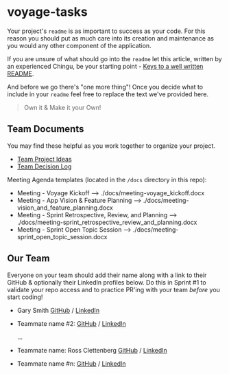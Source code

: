# voyage-tasks

Your project's `readme` is as important to success as your code. For 
this reason you should put as much care into its creation and maintenance
as you would any other component of the application.

If you are unsure of what should go into the `readme` let this article,
written by an experienced Chingu, be your starting point - 
[Keys to a well written README](https://tinyurl.com/yk3wubft).

And before we go there's "one more thing"! Once you decide what to include
in your `readme` feel free to replace the text we've provided here.

> Own it & Make it your Own!

## Team Documents

You may find these helpful as you work together to organize your project.

- [Team Project Ideas](./docs/team_project_ideas.md)
- [Team Decision Log](./docs/team_decision_log.md)

Meeting Agenda templates (located in the `/docs` directory in this repo):

- Meeting - Voyage Kickoff --> ./docs/meeting-voyage_kickoff.docx
- Meeting - App Vision & Feature Planning --> ./docs/meeting-vision_and_feature_planning.docx
- Meeting - Sprint Retrospective, Review, and Planning --> ./docs/meeting-sprint_retrospective_review_and_planning.docx
- Meeting - Sprint Open Topic Session --> ./docs/meeting-sprint_open_topic_session.docx

## Our Team

Everyone on your team should add their name along with a link to their GitHub
& optionally their LinkedIn profiles below. Do this in Sprint #1 to validate
your repo access and to practice PR'ing with your team *before* you start
coding!

- Gary Smith [GitHub](https://github.com/garysmith1933) / [LinkedIn](https://www.linkedin.com/in/garysmith1933/)
- Teammate name #2: [GitHub](https://github.com/ghaccountname) / [LinkedIn](https://linkedin.com/in/liaccountname)

   ...

- Teammate name: Ross Clettenberg [GitHub](https://github.com/RossaMania) / [LinkedIn](https://www.linkedin.com/in/ross-clettenberg/)
- Teammate name #n: [GitHub](https://github.com/ghaccountname) / [LinkedIn](https://linkedin.com/in/liaccountname)
